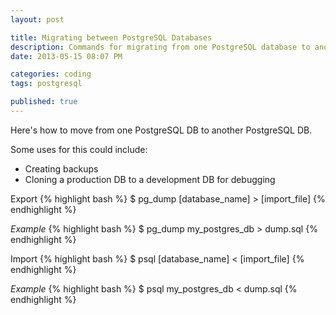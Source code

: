 ```yaml
---
layout: post

title: Migrating between PostgreSQL Databases
description: Commands for migrating from one PostgreSQL database to another
date: 2013-05-15 08:07 PM

categories: coding
tags: postgresql

published: true
---
```


Here's how to move from one PostgreSQL DB to another PostgreSQL DB.

Some uses for this could include:

- Creating backups
- Cloning a production DB to a development DB for debugging

Export
{% highlight bash %}
$ pg_dump [database_name] > [import_file]
{% endhighlight %}

_Example_
{% highlight bash %}
$ pg_dump my_postgres_db > dump.sql
{% endhighlight %}

Import
{% highlight bash %}
$ psql [database_name] < [import_file]
{% endhighlight %}

_Example_
{% highlight bash %}
$ psql my_postgres_db < dump.sql
{% endhighlight %}